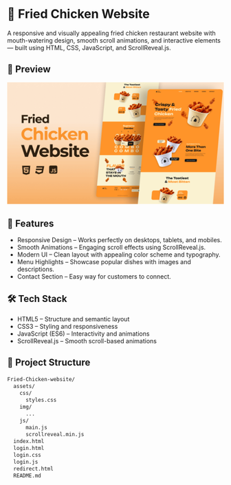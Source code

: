 # 🍗 Fried Chicken Website

A responsive and visually appealing fried chicken restaurant website with mouth-watering design, smooth scroll animations, and interactive elements — built using HTML, CSS, JavaScript, and ScrollReveal.js.

## 📸 Preview

![preview img](/preview.png)

## 🚀 Features
- Responsive Design – Works perfectly on desktops, tablets, and mobiles.
- Smooth Animations – Engaging scroll effects using ScrollReveal.js.
- Modern UI – Clean layout with appealing color scheme and typography.
- Menu Highlights – Showcase popular dishes with images and descriptions.
- Contact Section – Easy way for customers to connect.

## 🛠 Tech Stack
- HTML5 – Structure and semantic layout
- CSS3 – Styling and responsiveness
- JavaScript (ES6) – Interactivity and animations
- ScrollReveal.js – Smooth scroll-based animations

## 📂 Project Structure

```
Fried-Chicken-website/
  assets/
    css/
      styles.css
    img/
      ...
    js/
      main.js
      scrollreveal.min.js
  index.html
  login.html
  login.css
  login.js
  redirect.html
  README.md
```
